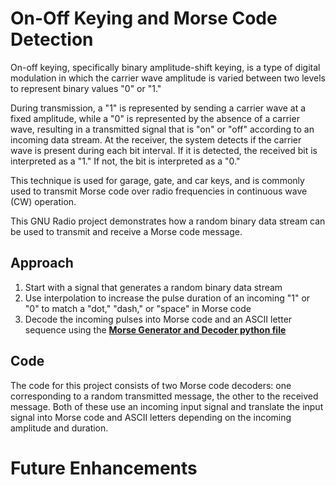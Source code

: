 # On-Off Keying and Morse Code Detection
On-off keying, specifically binary amplitude-shift keying, is a type of digital modulation in which the carrier wave amplitude is varied between two levels to represent binary values "0" or "1." 

During transmission, a "1" is represented by sending a carrier wave at a fixed amplitude, while a "0" is represented by the absence of a carrier wave, resulting in a transmitted signal that is "on" or "off" according to an incoming data stream. At the receiver, the system detects if the carrier wave is present during each bit interval. If it is detected, the received bit is interpreted as a "1." If not, the bit is interpreted as a "0." 

This technique is used for garage, gate, and car keys, and is commonly used to transmit Morse code over radio frequencies in continuous wave (CW) operation.  

This GNU Radio project demonstrates how a random binary data stream can be used to transmit and receive a Morse code message.

## Approach

1. Start with a signal that generates a random binary data stream
2. Use interpolation to increase the pulse duration of an incoming "1" or "0" to match a "dot," "dash," or "space" in Morse code
3. Decode the incoming pulses into Morse code and an ASCII letter sequence using the <ins>**Morse Generator and Decoder python file**</ins>

## Code
The code for this project consists of two Morse code decoders: one corresponding to a random transmitted message, the other to the received message. Both of these use an incoming input signal and translate the input signal into Morse code and ASCII letters depending on the incoming amplitude and duration. 



# Future Enhancements
